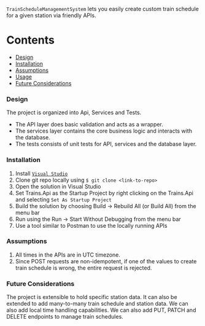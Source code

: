 ﻿`TrainScheduleManagementSystem` lets you easily create custom train schedule for a given station via friendly APIs.

Contents
========

 * [Design](#design)
 * [Installation](#installation)
 * [Assumptions](#assumptions)
 * [Usage](#usage)
 * [Future Considerations](#future-considerations)

### Design

The project is organized into Api, Services and Tests.
- The API layer does basic validation and acts as a wrapper.
- The services layer contains the core business logic and interacts with the database.
- The tests consists of unit tests for API, services and the database layer.

### Installation

1. Install [`Visual Studio`](https://visualstudio.microsoft.com/downloads/)
2. Clone git repo locally using `$ git clone <link-to-repo>`
3. Open the solution in Visual Studio
4. Set Trains.Api as the Startup Project by right clicking on the Trains.Api and selecting `Set As Startup Project`
5. Build the solution by choosing Build -> Rebuild All (or Build All) from the menu bar
6. Run using the Run -> Start Without Debugging from the menu bar
7. Use a tool similar to Postman to use the locally running APIs

### Assumptions
1. All times in the APIs are in UTC timezone.
2. Since POST requests are non-idempotent, if one of the values to create train schedule is wrong, the entire request is rejected.

### Future Considerations

The project is extensible to hold specific station data. It can also be extended to add many-to-many train schedule and station data.
We can also add local time handling capabilities.
We can also add PUT, PATCH and DELETE endpoints to manage train schedules. 
